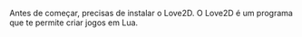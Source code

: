 
Antes de começar, precisas de instalar o Love2D. 
O Love2D é um programa que te permite criar jogos em Lua.

